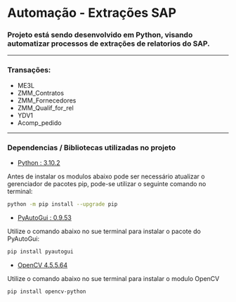 # Automação - Extrações SAP

### Projeto está sendo desenvolvido em Python, visando automatizar processos de extrações de relatorios do SAP.

---
### Transações:
* ME3L
* ZMM_Contratos
* ZMM_Fornecedores
* ZMM_Qualif_for_rel
* YDV1
* Acomp_pedido

---
### Dependencias / Bibliotecas utilizadas no projeto

* [Python : 3.10.2](https://www.python.org)

Antes de instalar os modulos abaixo pode ser necessário atualizar o gerenciador de pacotes pip, pode-se utilizar o seguinte comando no terminal:

```bash
python -m pip install --upgrade pip
```

* [PyAutoGui : 0.9.53](https://pypi.org/project/PyAutoGUI/)

Utilize o comando abaixo no sue terminal para instalar o pacote do PyAutoGui:

```bash
pip install pyautogui
```

* [OpenCV 4.5.5.64](https://pypi.org/project/opencv-python/)

Utilize o comando abaixo no sue terminal para instalar o modulo OpenCV

```bash
pip install opencv-python
```